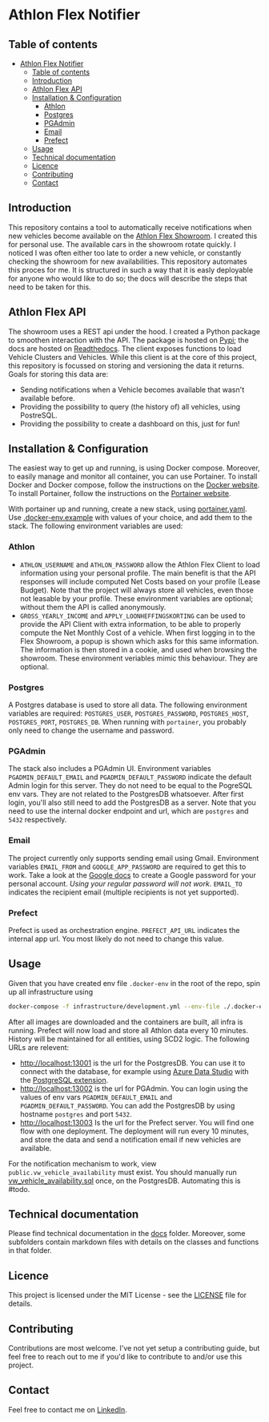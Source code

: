 # Athlon Flex Notifier

## Table of contents
- [Athlon Flex Notifier](#athlon-flex-notifier)
  - [Table of contents](#table-of-contents)
  - [Introduction](#introduction)
  - [Athlon Flex API](#athlon-flex-api)
  - [Installation \& Configuration](#installation--configuration)
    - [Athlon](#athlon)
    - [Postgres](#postgres)
    - [PGAdmin](#pgadmin)
    - [Email](#email)
    - [Prefect](#prefect)
  - [Usage](#usage)
  - [Technical documentation](#technical-documentation)
  - [Licence](#licence)
  - [Contributing](#contributing)
  - [Contact](#contact)



## Introduction
This repository contains a tool to automatically receive notifications when new vehicles become available on the [Athlon Flex Showroom](https://flex.athlon.com/app/showroom). I created this for personal use. The available cars in the showroom rotate quickly. I noticed I was often either too late to order a new vehicle, or constantly checking the showroom for new availabilities. This repository automates this proces for me. It is structured in such a way that it is easly deployable for anyone who would like to do so; the docs will describe the steps that need to be taken for this. 

## Athlon Flex API
The showroom uses a REST api under the hood. I created a Python package to smoothen interaction with the API. The package is hosted on [Pypi](https://pypi.org/project/athlon-flex-client/); the docs are hosted on [Readthedocs](https://athlon-flex-api.readthedocs.io/en/latest/). The client exposes functions to load Vehicle Clusters and Vehicles. While this client is at the core of this project, this repository is focussed on storing and versioning the data it returns. Goals for storing this data are:
- Sending notifications when a Vehicle becomes available that wasn't available before.
- Providing the possibility to query (the history of) all vehicles, using PostreSQL.
- Providing the possibility to create a dashboard on this, just for fun!


## Installation & Configuration
The easiest way to get up and running, is using Docker compose. Moreover, to easily manage and monitor all container, you can use Portainer. To install Docker and Docker compose, follow the instructions on the [Docker website](https://docs.docker.com/get-docker/). To install Portainer, follow the instructions on the [Portainer website](https://www.portainer.io/installation/).

With portainer up and running, create a new stack, using [portainer.yaml](infrastructure/portainer.yml). Use [.docker-env.example](.docker-env.example) with values of your choice, and add them to the stack. The following environment variables are used:

### Athlon
- `ATHLON_USERNAME` and `ATHLON_PASSWORD` allow the Athlon Flex Client to load information using your personal profile. The main benefit is that the API responses will include computed Net Costs based on your profile (Lease Budget). Note that the project will always store all vehicles, even those not leasable by your profile. These environment variables are optional; without them the API is called anonymously.
- `GROSS_YEARLY_INCOME` and `APPLY_LOONHEFFINGSKORTING` can be used to provide the API Client with extra information, to be able to properly compute the Net Monthly Cost of a vehicle. When first logging in to the Flex Showroom, a popup is shown which asks for this same information. The information is then stored in a cookie, and used when browsing the showroom. These environment veriables mimic this behaviour. They are optional.

### Postgres
A Postgres database is used to store all data. The following environment variables are required: `POSTGRES_USER`, `POSTGRES_PASSWORD`, `POSTGRES_HOST`, `POSTGRES_PORT`, `POSTGRES_DB`. When running with `portainer`, you probably only need to change the username and password.

### PGAdmin
The stack also includes a PGAdmin UI. Environment variables `PGADMIN_DEFAULT_EMAIL` and `PGADMIN_DEFAULT_PASSWORD` indicate the default Admin login for this server. They do not need to be equal to the PogreSQL env vars. They are not related to the PostgresDB whatsoever. After first login, you'll also still need to add the PostgresDB as a server. Note that you need to use the internal docker endpoint and url, which are `postgres` and `5432` respectively. 

### Email
The project currently only supports sending email using Gmail. Environment variables `EMAIL_FROM` and `GOOGLE_APP_PASSWORD` are required to get this to work. Take a look at the [Google docs](https://developers.google.com/workspace/guides/create-credentials) to create a Google password for your personal account. _Using your regular password will not work_. `EMAIL_TO` indicates the recipient email (multiple recipients is not yet supported).

### Prefect
Prefect is used as orchestration engine. `PREFECT_API_URL` indicates the internal app url. You most likely do not need to change this value. 



## Usage
Given that you have created env file `.docker-env` in the root of the repo, spin up all infrastructure using
```sh
docker-compose -f infrastructure/development.yml --env-file ./.docker-env -p athlon up
```
After all images are downloaded and the containers are built, all infra is running. Prefect will now load and store all Athlon data every 10 minutes. History will be maintained for all entities, using SCD2 logic. The following URLs are relevent:
- [http://localhost:13001](http://localhost:13001) is the url for the PostgresDB. You can use it to connect with the database, for example using [Azure Data Studio](https://azure.microsoft.com/en-us/products/data-studio/) with the [PostgreSQL extension](https://learn.microsoft.com/en-us/azure-data-studio/extensions/postgres-extension).
- [http://localhost:13002](http://localhost:13002) is the url for PGAdmin. You can login using the values of env vars `PGADMIN_DEFAULT_EMAIL` and `PGADMIN_DEFAULT_PASSWORD`. You can add the PostgresDB by using hostname `postgres` and port `5432`. 
- [http://localhost:13003](http://localhost:13003) Is the url for the Prefect server. You will find one flow with one deployment. The deployment will run every 10 minutes, and store the data and send a notification email if new vehicles are available. 

For the notification mechanism to work, view `public.vw_vehicle_availability` must exist. You should manually run [vw_vehicle_availability.sql](/sql_scripts/vw_vehicle_availability.sql) once, on the PostgresDB. Automating this is \#todo. 

## Technical documentation
Please find technical documentation in the [docs](docs) folder. Moreover, some subfolders contain markdown files with details on the classes and functions in that folder.

## Licence
This project is licensed under the MIT License - see the [LICENSE](LICENSE) file for details.

## Contributing
Contributions are most welcome. I've not yet setup a contributing guide, but feel free to reach out to me if you'd like to contribute to and/or use this project.

## Contact
Feel free to contact me on [LinkedIn](https://www.linkedin.com/in/auckebos/). 